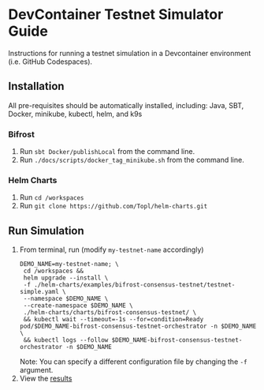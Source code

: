 # DevContainer Testnet Simulator Guide
Instructions for running a testnet simulation in a Devcontainer environment (i.e. GitHub Codespaces).

## Installation
All pre-requisites should be automatically installed, including: Java, SBT, Docker, minikube, kubectl, helm, and k9s

### Bifrost
1. Run `sbt Docker/publishLocal` from the command line.
1. Run `./docs/scripts/docker_tag_minikube.sh` from the command line.

### Helm Charts
1. Run `cd /workspaces`
1. Run `git clone https://github.com/Topl/helm-charts.git`

## Run Simulation
1. From terminal, run (modify `my-testnet-name` accordingly)
   ```
   DEMO_NAME=my-testnet-name; \
    cd /workspaces &&
    helm upgrade --install \
    -f ./helm-charts/examples/bifrost-consensus-testnet/testnet-simple.yaml \
    --namespace $DEMO_NAME \
    --create-namespace $DEMO_NAME \
    ./helm-charts/charts/bifrost-consensus-testnet/ \
    && kubectl wait --timeout=-1s --for=condition=Ready pod/$DEMO_NAME-bifrost-consensus-testnet-orchestrator -n $DEMO_NAME \
    && kubectl logs --follow $DEMO_NAME-bifrost-consensus-testnet-orchestrator -n $DEMO_NAME
    ```
    Note: You can specify a different configuration file by changing the `-f` argument.
1. View the [results](https://console.cloud.google.com/storage/browser/bifrost-topl-labs-testnet-scenario-results/%2Fsimulation/results)

